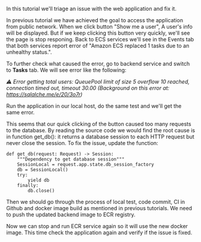 In this tutorial we'll triage an issue with the web application and fix it.

In previous tutorial we have achieved the goal to access the application from public network. When we click button "Show me a user", A user's info will be displayed. But if we keep clicking this button very quickly, we'll see the page is stop responing. Back to ECS services we'll see in the Events tab that both services report error of "Amazon ECS replaced 1 tasks due to an unhealthy status.".

To further check what caused the error, go to backend service and switch to **Tasks** tab. We will see error like the following:

*⚠️ Error getting total users: QueuePool limit of size 5 overflow 10 reached, connection timed out, timeout 30.00 (Background on this error at: https://sqlalche.me/e/20/3o7r)*

Run the application in our local host, do the same test and we'll get the same error.

This seems that our quick clicking of the button caused too many requests to the database. By reading the source code we would find the root cause is in function get_db(): it returns a database session to each HTTP request but never close the session. To fix the issue, update the function:

```
def get_db(request: Request) -> Session:
    """Dependency to get database session"""
    SessionLocal = request.app.state.db_session_factory
    db = SessionLocal()
    try:
        yield db
    finally:
        db.close()
```

Then we should go through the process of local test, code commit, CI in Github and docker image build as mentioned in previous tutorials. We need to push the updated backend image to ECR registry.

Now we can stop and run ECR service again so it will use the new docker image. This time check the application again and verify if the issue is fixed.

